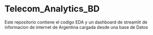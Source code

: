 # Telecom_Analytics_BD
Este repositorio contiene el codigo EDA y un dashboard de streamlit de informacion de internet de Argentina cargada desde una base de Datos
